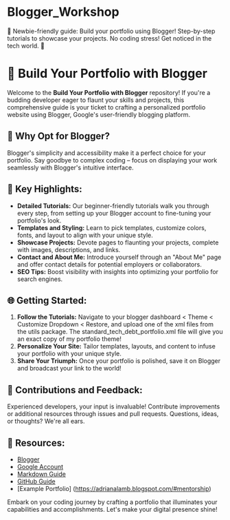 # Blogger_Workshop
🌟 Newbie-friendly guide: Build your portfolio using Blogger! Step-by-step tutorials to showcase your projects. No coding stress! Get noticed in the tech world. 🚀


# 🌟 Build Your Portfolio with Blogger

Welcome to the **Build Your Portfolio with Blogger** repository! If you're a budding developer eager to flaunt your skills and projects, this comprehensive guide is your ticket to crafting a personalized portfolio website using Blogger, Google's user-friendly blogging platform.

## 🚀 Why Opt for Blogger?

Blogger's simplicity and accessibility make it a perfect choice for your portfolio. Say goodbye to complex coding – focus on displaying your work seamlessly with Blogger's intuitive interface.

## 🔑 Key Highlights:

- **Detailed Tutorials:** Our beginner-friendly tutorials walk you through every step, from setting up your Blogger account to fine-tuning your portfolio's look.
- **Templates and Styling:** Learn to pick templates, customize colors, fonts, and layout to align with your unique style.
- **Showcase Projects:** Devote pages to flaunting your projects, complete with images, descriptions, and links.
- **Contact and About Me:** Introduce yourself through an "About Me" page and offer contact details for potential employers or collaborators.
- **SEO Tips:** Boost visibility with insights into optimizing your portfolio for search engines.

## 🌐 Getting Started:

1. **Follow the Tutorials:** Navigate to your blogger dashboard < Theme < Customize Dropdown < Restore, and upload one of the xml files from the utils package. The standard_tech_debt_portfolio.xml file will give you an exact copy of my portfolio theme!
2. **Personalize Your Site:** Tailor templates, layouts, and content to infuse your portfolio with your unique style.
3. **Share Your Triumph:** Once your portfolio is polished, save it on Blogger and broadcast your link to the world!

## 🤝 Contributions and Feedback:

Experienced developers, your input is invaluable! Contribute improvements or additional resources through issues and pull requests. Questions, ideas, or thoughts? We're all ears.

## 🔗 Resources:

- [Blogger](https://www.blogger.com)
- [Google Account](https://accounts.google.com)
- [Markdown Guide](https://www.markdownguide.org/basic-syntax/)
- [GitHub Guide](https://guides.github.com/)
- [Example Portfolio] (https://adrianalamb.blogspot.com/#mentorship)

Embark on your coding journey by crafting a portfolio that illuminates your capabilities and accomplishments. Let's make your digital presence shine!